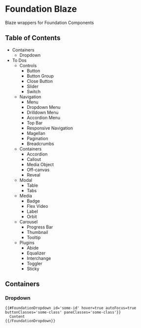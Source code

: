 # Foundation Blaze
Blaze wrappers for Foundation Components

## Table of Contents
  * Containers
    * Dropdown
  * To Dos
    * Controls
      * Button
      * Button Group
      * Close Button
      * Slider
      * Switch
    * Navigation
      * Menu
      * Dropdown Menu
      * Drilldown Menu
      * Accordion Menu
      * Top Bar
      * Responsive Navigation
      * Magellan
      * Pagination
      * Breadcrumbs
    * Containers
      * Accordion
      * Callout
      * Media Object
      * Off-canvas
      * Reveal
    * Modal
      * Table
      * Tabs
    * Media
      * Badge
      * Flex Video
      * Label
      * Orbit
    * Carousel
      * Progress Bar
      * Thumbnail
      * Tooltip
    * Plugins
      * Abide
      * Equalizer
      * Interchange
      * Toggler
      * Sticky

## Containers

### Dropdown

```
{{#FoundationDropdown id='some-id' hover=true autoFocus=true buttonClasses='some-class' paneClasses='some-class'}}
  Content
{{/FoundationDropdown}}
```
